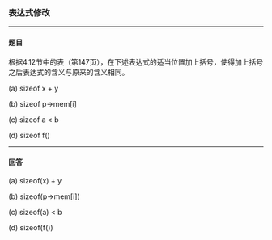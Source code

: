 ### 表达式修改
***
#### 题目

根据4.12节中的表（第147页），在下述表达式的适当位置加上括号，使得加上括号之后表达式的含义与原来的含义相同。  

(a) sizeof x + y  

(b) sizeof p->mem[i]  

(c) sizeof a < b  

(d) sizeof f()

***
#### 回答

(a) sizeof(x) + y  

(b) sizeof(p->mem[i])  

(c) sizeof(a) < b  

(d) sizeof(f())